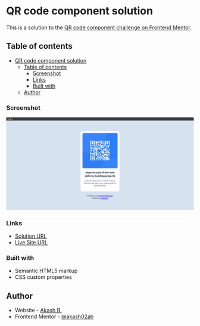 # QR code component solution

This is a solution to the [QR code component challenge on Frontend Mentor](https://www.frontendmentor.io/challenges/qr-code-component-iux_sIO_H).

## Table of contents

- [QR code component solution](#qr-code-component-solution)
  - [Table of contents](#table-of-contents)
    - [Screenshot](#screenshot)
    - [Links](#links)
    - [Built with](#built-with)
  - [Author](#author)


### Screenshot

![](./screenshot/qr-code-component.png)


### Links

- [Solution URL](https://github.com/akash02ab/qr-code-component)
- [Live Site URL](https://akash02ab.github.io/qr-code-component/)

### Built with

- Semantic HTML5 markup
- CSS custom properties

## Author

- Website - [Akash B.](https://akashbanchhor.netlify.app)
- Frontend Mentor - [@akash02ab](https://www.frontendmentor.io/profile/akash02ab)
